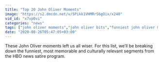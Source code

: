 ```yaml
---
title: "Top 20 John Oliver Moments"
image: "https://s2.dmcdn.net/v/SPikk1VHMRrS6gOix/x240"
vid_id: "x7vp0vi"
categories: "news"
tags: ["john oliver moments","john oliver bits","funniest john oliver moments"]
date: "2020-08-26T05:47:05+03:00"
---
```

These John Oliver moments left us all wiser. For this list, we’ll be breaking down the funniest, most memorable and culturally relevant segments from the HBO news satire program.
